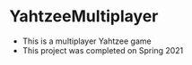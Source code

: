 # YahtzeeMultiplayer

- This is a multiplayer Yahtzee game
- This project was completed on Spring 2021
